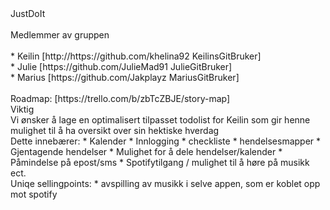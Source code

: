 <div class="center" style="width: auto; margin-left: auto; margin-right: auto;">JustDoIt</div>
<br>
Medlemmer av gruppen
<br>
<br>
* Keilin 
[http://https://github.com/khelina92 KeilinsGitBruker]
<br>
* Julie
[https://github.com/JulieMad91 JulieGitBruker]
<br>
* Marius 
[https://github.com/Jakplayz MariusGitBruker]
<br>
<br>
Roadmap: [https://trello.com/b/zbTcZBJE/story-map]

<br>
Viktig
<br>
Vi ønsker å lage en optimalisert tilpasset todolist for Keilin som gir henne mulighet til å ha oversikt over sin hektiske hverdag
<br>
Dette innebærer:
* Kalender
* Innlogging
* checkliste
* hendelsesmapper 
* Gjentagende hendelser
* Mulighet for å dele hendelser/kalender
* Påmindelse på epost/sms
* Spotifytilgang / mulighet til å høre på musikk ect. 
<br>
Uniqe sellingpoints:
* avspilling av musikk i selve appen, som er koblet opp mot spotify
